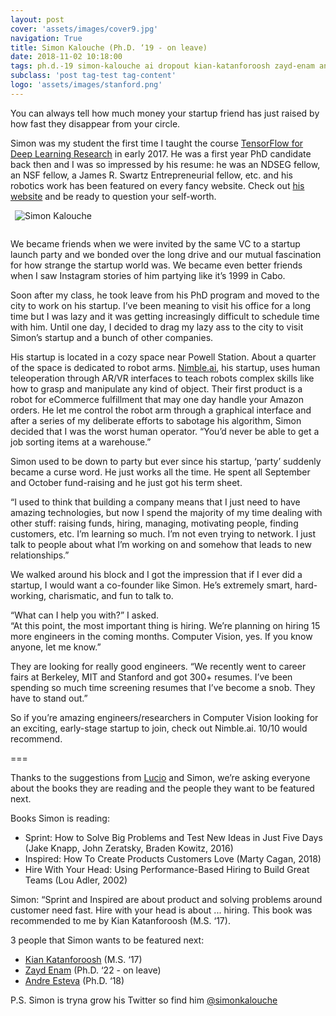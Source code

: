 ```yaml
---
layout: post
cover: 'assets/images/cover9.jpg'
navigation: True
title: Simon Kalouche (Ph.D. ‘19 - on leave)
date: 2018-11-02 10:18:00
tags: ph.d.-19 simon-kalouche ai dropout kian-katanforoosh zayd-enam andre-esteva
subclass: 'post tag-test tag-content'
logo: 'assets/images/stanford.png'
---
```


You can always tell how much money your startup friend has just raised by how fast they disappear from your circle. 

Simon was my student the first time I taught the course [TensorFlow for Deep Learning Research](http://web.stanford.edu/class/cs20si/) in early 2017. He was a first year PhD candidate back then and I was so impressed by his resume: he was an NDSEG fellow, an NSF fellow, a James R. Swartz Entrepreneurial fellow, etc. and his robotics work has been featured on every fancy website. Check out [his website](https://web.stanford.edu/~kalouche/index.html) and be ready to question your self-worth.

<img
    alt="Simon Kalouche"
    src="{{ site.url }}/assets/images/people/simon-kalouche.jpg"
    style="float: center; max-width: 80%; margin: 0 0 1em 0.5em">

We became friends when we were invited by the same VC to a startup launch party and we bonded over the long drive and our mutual fascination for how strange the startup world was. We became even better friends when I saw Instagram stories of him partying like it’s 1999 in Cabo.

Soon after my class, he took leave from his PhD program and moved to the city to work on his startup. I’ve been meaning to visit his office for a long time but I was lazy and it was getting increasingly difficult to schedule time with him. Until one day, I decided to drag my lazy ass to the city to visit Simon’s startup and a bunch of other companies.

His startup is located in a cozy space near Powell Station. About a quarter of the space is dedicated to robot arms. [Nimble.ai](https://nimble.ai/), his startup, uses human teleoperation through AR/VR interfaces to teach robots complex skills like how to grasp and manipulate any kind of object. Their first product is a robot for eCommerce fulfillment that may one day handle your Amazon orders. He let me control the robot arm through a graphical interface and after a series of my deliberate efforts to sabotage his algorithm, Simon decided that I was the worst human operator. “You’d never be able to get a job sorting items at a warehouse.”

Simon used to be down to party but ever since his startup, ‘party’ suddenly became a curse word. He just works all the time. He spent all September and October fund-raising and he just got his term sheet.

“I used to think that building a company means that I just need to have amazing technologies, but now I spend the majority of my time dealing with other stuff: raising funds, hiring, managing, motivating people, finding customers, etc. I’m learning so much. I’m not even trying to network. I just talk to people about what I’m working on and somehow that leads to new relationships.”<br>

We walked around his block and I got the impression that if I ever did a startup, I would want a co-founder like Simon. He’s extremely smart, hard-working, charismatic, and fun to talk to.

“What can I help you with?” I asked.<br>
“At this point, the most important thing is hiring. We’re planning on hiring 15 more engineers in the coming months. Computer Vision, yes. If you know anyone, let me know.”

They are looking for really good engineers. “We recently went to career fairs at Berkeley, MIT and Stanford and got 300+ resumes. I’ve been spending so much time screening resumes that I’ve become a snob. They have to stand out.”

So if you’re amazing engineers/researchers in Computer Vision looking for an exciting, early-stage startup to join, check out Nimble.ai. 10/10 would recommend.

===

Thanks to the suggestions from [Lucio](https://stanfordirl.com/tag/lucio-dery/) and Simon, we’re asking everyone about the books they are reading and the people they want to be featured next.

Books Simon is reading:

- Sprint: How to Solve Big Problems and Test New Ideas in Just Five Days (Jake Knapp, John Zeratsky, Braden Kowitz, 2016)
- Inspired: How To Create Products Customers Love (Marty Cagan, 2018)
- Hire With Your Head: Using Performance-Based Hiring to Build Great Teams (Lou Adler, 2002)

Simon: “Sprint and Inspired are about product and solving problems around customer need fast. Hire with your head is about ... hiring. This book was recommended to me by Kian Katanforoosh (M.S. ‘17).

3 people that Simon wants to be featured next:

- [Kian Katanforoosh](https://stanfordirl.com/tag/kian-katanforoosh/) (M.S. ‘17)
- [Zayd Enam](https://stanfordirl.com/tag/zayd-enam/) (Ph.D. ‘22 - on leave)
- [Andre Esteva](https://stanfordirl.com/tag/andre-esteva/) (Ph.D. ‘18)

P.S. Simon is tryna grow his Twitter so find him [@simonkalouche](https://twitter.com/simonkalouche)